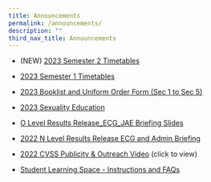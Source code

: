 ```yaml
---
title: Announcements
permalink: /announcements/
description: ""
third_nav_title: Announcements
---
```

* (NEW) [2023 Semester 2 Timetables](/announcements/sem2timetables2023/)
*   [2023 Semester 1 Timetables](/announcements/2023-semester-1-timetables)
*   [2023 Booklist and Uniform Order Form (Sec 1 to Sec 5)](/announcements/2023-booklist-and-uniform-order-form-sec-1-to-sec-5)  
*   [2023 Sexuality Education](/our-programmes/student-development-programmes/sexuality-education-1/)

*   [O Level Results Release\_ECG\_JAE Briefing Slides](/files/O%20Level%20Results%20Release_ECG_JAE%20Briefing%20Slides.pdf)       
*   [2022 N Level Results Release ECG and Admin Briefing](/files/2022%20N%20Level%20Results%20Release%20ECG%20and%20Admin%20Briefing%20updated%2019%20Dec.pdf)  
      
*   [2022 CVSS Publicity & Outreach Video](https://youtu.be/Mma7GR2eQo4) (click to view)  
            
*   [Student Learning Space - Instructions and FAQs](/files/Student%20SLS%20account%20activation%20(Instructions%20and%20FAQs).pdf)